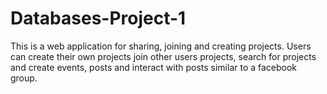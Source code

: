 # Databases-Project-1
This is a web application for sharing, joining and creating projects. Users can create their own projects join other users projects, search for projects and create events, posts and interact with posts similar to a facebook group.
